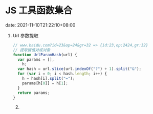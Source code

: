 # JS 工具函数集合

date: 2021-11-10T21:22:10+08:00

1. Url 参数提取

   <!--more-->

   ```javascript
   // www.baidu.com?id=23&op=24&gr=32 => {id:23,op:2424,gr:32}
   // 提取键值对成对象
   function UrlParamHash(url) {
     var params = [],
       h;
     var hash = url.slice(url.indexOf("?") + 1).split("&");
     for (var i = 0; i < hash.length; i++) {
       h = hash[i].split("=");
       params[h[0]] = h[1];
     }
     return params;
   }
   ```

   2.
